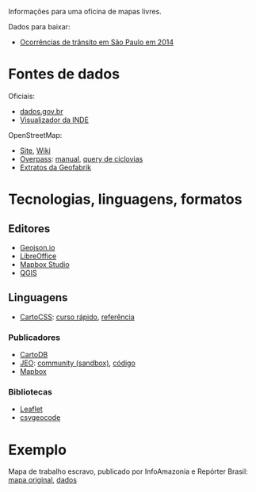 Informações para uma oficina de mapas livres.

Dados para baixar:

* [Ocorrências de trânsito em São Paulo em 2014]()

# Fontes de dados

Oficiais:

* [dados.gov.br](dados.gov.br)
* [Visualizador da INDE](http://www.visualizador.inde.gov.br)

OpenStreetMap:

* [Site](openstreetmap.org), [Wiki](wiki.osm.org)
* [Overpass](http://overpass-turbo.eu):  [manual](http://wiki.openstreetmap.org/wiki/Overpass_API), [query de ciclovias](overpass/infra-ciclistica.over)
* [Extratos da Geofabrik](download.geofabrik.de)

# Tecnologias, linguagens, formatos

## Editores

* [Geojson.io](geojson.io)
* [LibreOffice](libreoffice.org)
* [Mapbox Studio](www.mapbox.com/mapbox-studio)
* [QGIS](qgis.org)

## Linguagens

* [CartoCSS](https://www.mapbox.com/tilemill/docs/manual/carto): [curso rápido](https://www.mapbox.com/tilemill/docs/crashcourse/styling),  [referência](https://github.com/mapbox/carto/blob/master/docs/latest.md)

### Publicadores

* [CartoDB](cartodb.com)
* [JEO](http://cardume.github.com/jeo): [community (sandbox)](http://jeo.cardume.art.br/community), [código](http://github.com/cardume/jeo)
* [Mapbox](mapbox.com)


### Bibliotecas

* [Leaflet](leafletjs.com)
* [csvgeocode](https://github.com/veltman/csvgeocode)

# Exemplo

Mapa de trabalho escravo, publicado por InfoAmazonia e Repórter Brasil: [mapa original](infoamazonia.org/maps/forced-labour-in-amazonia), [dados](exemplos/trabalho-escravo/trabalhadores_libertados-2003_2012.csv)
